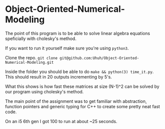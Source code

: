 # Object-Oriented-Numerical-Modeling

The point of this program is to be able to solve linear algebra equations speficially with cholesky's method.

If you want to run it yourself make sure you're using `python3`.

Clone the repo. `git clone git@github.com:Uhuh/Object-Oriented-Numerical-Modeling.git`

Inside the folder you should be able to do `make && python(3) time_it.py`. This should result in 20 outputs incrementing by 5's.

What this shows is how fast these matrices at size (N-1)^2 can be solved by our program using cholesky's method.

The main point of the assignment was to get familiar with abstraction, function pointers and generic typing for C++ to create some pretty neat fast code. 

On an i5 6th gen I got 100 to run at about ~25 seconds.
